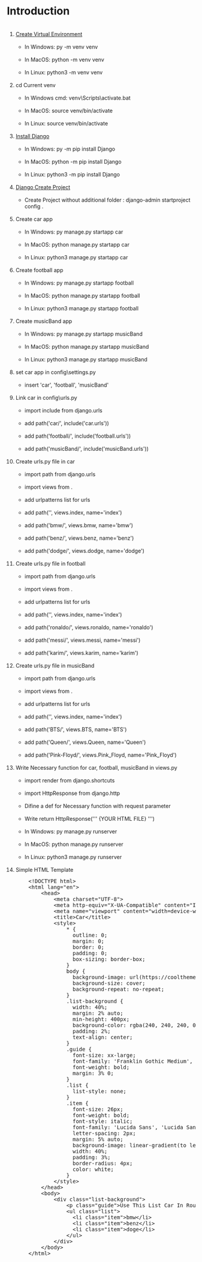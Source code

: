 # Introduction

<ol>
  <br><li><a href="https://www.w3schools.com/django/django_create_virtual_environment.php">Create Virtual Environment</a>
    <ul>
     <br><li>In Windows: py -m venv venv</li>
     <br><li>In MacOS: python -m venv venv</li>
     <br><li>In Linux: python3 -m venv venv</li>
    </ul>
  </li>
  <br><li>cd Current venv
    <ul>
     <br><li>In Windows cmd: venv\Scripts\activate.bat</li>
     <br><li>In MacOS: source venv/bin/activate</li>
     <br><li>In Linux: source venv/bin/activate</li>
    </ul>
  </li>
  <br><li><a href="https://www.w3schools.com/django/django_install_django.php">Install Django</a>
    <ul>
     <br><li>In Windows: py -m pip install Django</li>
     <br><li>In MacOS: python -m pip install Django</li>
     <br><li>In Linux: python3 -m pip install Django</li>
    </ul>
  </li>
  <br><li><a href="https://www.w3schools.com/django/django_create_project.php">Django Create Project</a>
    <ul>
     <br><li>Create Project without additional folder : django-admin startproject config .</li>
    </ul>
  </li>
  <br><li>Create car app
    <ul>
     <br><li>In Windows: py manage.py startapp car</li>
     <br><li>In MacOS: python manage.py startapp car</li>
     <br><li>In Linux: python3 manage.py startapp car</li>
    </ul>
  </li>
  <br><li>Create football app
    <ul>
     <br><li>In Windows: py manage.py startapp football</li>
     <br><li>In MacOS: python manage.py startapp football</li>
     <br><li>In Linux: python3 manage.py startapp football</li>
    </ul>
  </li>
  <br><li>Create musicBand app
    <ul>
     <br><li>In Windows: py manage.py startapp musicBand</li>
     <br><li>In MacOS: python manage.py startapp musicBand</li>
     <br><li>In Linux: python3 manage.py startapp musicBand</li>
    </ul>
  </li>
  <br><li>set car app in config\settings.py
    <ul>
     <br><li>insert 'car', 'football', 'musicBand'</li>
    </ul>
  </li>
  <br><li>Link car in config\urls.py
    <ul>
     <br><li>import include from django.urls</li>
     <br><li>add path('car/', include('car.urls'))</li>
     <br><li>add path('football/', include('football.urls'))</li>
     <br><li>add path('musicBand/', include('musicBand.urls'))</li>
    </ul>
  </li>
  <br><li>Create urls.py file in car
    <ul>
     <br><li>import path from django.urls</li>
     <br><li>import views from .</li>
     <br><li>add urlpatterns list for urls</li>
     <br><li>add path('', views.index, name='index')</li>
     <br><li>add path('bmw/', views.bmw, name='bmw')</li>
     <br><li>add path('benz/', views.benz, name='benz')</li>
     <br><li>add path('dodge/', views.dodge, name='dodge')</li>
    </ul>
  </li>
  <br><li>Create urls.py file in football
    <ul>
     <br><li>import path from django.urls</li>
     <br><li>import views from .</li>
     <br><li>add urlpatterns list for urls</li>
     <br><li>add path('', views.index, name='index')</li>
     <br><li>add path('ronaldo/', views.ronaldo, name='ronaldo')</li>
     <br><li>add path('messi/', views.messi, name='messi')</li>
     <br><li>add path('karim/', views.karim, name='karim')</li>
    </ul>
  </li>
  <br><li>Create urls.py file in musicBand
    <ul>
     <br><li>import path from django.urls</li>
     <br><li>import views from .</li>
     <br><li>add urlpatterns list for urls</li>
     <br><li>add path('', views.index, name='index')</li>
     <br><li>add path('BTS/', views.BTS, name='BTS')</li>
     <br><li>add path('Queen/', views.Queen, name='Queen')</li>
     <br><li>add path('Pink-Floyd/', views.Pink_Floyd, name='Pink_Floyd')</li>
    </ul>
  </li>
  <br><li>Write Necessary function for car, football, musicBand in views.py
    <ul>
     <br><li>import render from django.shortcuts</li>
     <br><li>import HttpResponse from django.http</li>
     <br><li>Difine a def for Necessary function with request parameter</li>
     <br><li>Write return HttpResponse(''' {YOUR HTML FILE} ''')</li>
     <br><li>In Windows: py manage.py runserver</li>
     <br><li>In MacOS: python manage.py runserver</li>
     <br><li>In Linux: python3 manage.py runserver</li>
    </ul>
  </li>
  <br><li>Simple HTML Template
    <pre>
    &lt;!DOCTYPE html&gt;
    &lt;html lang="en"&gt;
        &lt;head&gt;
            &lt;meta charset="UTF-8"&gt;
            &lt;meta http-equiv="X-UA-Compatible" content="IE=edge"&gt;
            &lt;meta name="viewport" content="width=device-width, initial-scale=1.0"&gt;
            &lt;title&gt;Car&lt;/title&gt;
            &lt;style&gt;
                * {
                  outline: 0;
                  margin: 0;
                  border: 0;
                  padding: 0;
                  box-sizing: border-box;
                }
                body {
                  background-image: url(https://coolthemestores.com/wp-content/uploads/2021/10/neon-cars-wallpaper-background.jpg);
                  background-size: cover;
                  background-repeat: no-repeat;
                }
                .list-background {
                  width: 40%;
                  margin: 2% auto;
                  min-height: 400px;
                  background-color: rgba(240, 240, 240, 0.5);
                  padding: 2%;
                  text-align: center;
                }
                .guide {
                  font-size: xx-large;
                  font-family: 'Franklin Gothic Medium', 'Arial Narrow', Arial, sans-serif;
                  font-weight: bold;
                  margin: 3% 0;
                }
                .list {
                  list-style: none;
                }
                .item {
                  font-size: 26px;
                  font-weight: bold;
                  font-style: italic;
                  font-family: 'Lucida Sans', 'Lucida Sans Regular', 'Lucida Grande', 'Lucida Sans Unicode', Geneva, Verdana, sans-serif;
                  letter-spacing: 2px;
                  margin: 5% auto;
                  background-image: linear-gradient(to left, rgb(189, 51, 189), rgb(103, 207, 207));
                  width: 40%;
                  padding: 3%;
                  border-radius: 4px;
                  color: white;
                }
            &lt;/style&gt;
        &lt;/head&gt;
        &lt;body&gt;
            &lt;div class="list-background"&gt;
                &lt;p class="guide"&gt;Use This List Car In Route&lt;/p&gt;
                &lt;ul class="list"&gt;
                  &lt;li class="item"&gt;bmw&lt;/li&gt;
                  &lt;li class="item"&gt;benz&lt;/li&gt;
                  &lt;li class="item"&gt;doge&lt;/li&gt;
                &lt;/ul&gt;
            &lt;/div&gt;
        &lt;/body&gt;
    &lt;/html&gt;
    </pre>
  </li>
</ol>
